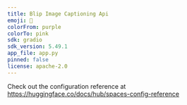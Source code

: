 ```yaml
---
title: Blip Image Captioning Api
emoji: 🦀
colorFrom: purple
colorTo: pink
sdk: gradio
sdk_version: 5.49.1
app_file: app.py
pinned: false
license: apache-2.0
---
```

Check out the configuration reference at https://huggingface.co/docs/hub/spaces-config-reference

